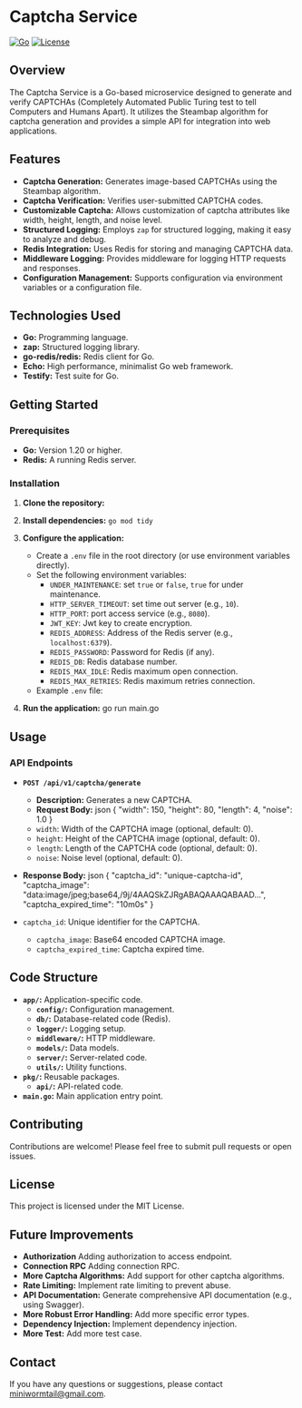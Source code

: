 # Captcha Service

[![Go](https://img.shields.io/badge/Go-1.20%2B-blue.svg)](https://golang.org/)
[![License](https://img.shields.io/badge/License-MIT-green.svg)](LICENSE)

## Overview

The Captcha Service is a Go-based microservice designed to generate and verify CAPTCHAs (Completely Automated Public Turing test to tell Computers and Humans Apart). It utilizes the Steambap algorithm for captcha generation and provides a simple API for integration into web applications.

## Features

*   **Captcha Generation:** Generates image-based CAPTCHAs using the Steambap algorithm.
*   **Captcha Verification:** Verifies user-submitted CAPTCHA codes.
*   **Customizable Captcha:** Allows customization of captcha attributes like width, height, length, and noise level.
*   **Structured Logging:** Employs `zap` for structured logging, making it easy to analyze and debug.
*   **Redis Integration:** Uses Redis for storing and managing CAPTCHA data.
*   **Middleware Logging:** Provides middleware for logging HTTP requests and responses.
*   **Configuration Management:** Supports configuration via environment variables or a configuration file.

## Technologies Used

*   **Go:** Programming language.
*   **zap:** Structured logging library.
*   **go-redis/redis:** Redis client for Go.
*   **Echo:** High performance, minimalist Go web framework.
* **Testify:** Test suite for Go.

## Getting Started

### Prerequisites

*   **Go:** Version 1.20 or higher.
*   **Redis:** A running Redis server.

### Installation

1.  **Clone the repository:** 
2.  **Install dependencies:** `go mod tidy`
3.  **Configure the application:**

    *   Create a `.env` file in the root directory (or use environment variables directly).
    *   Set the following environment variables:
        *   `UNDER_MAINTENANCE`: set `true` or `false`, `true` for under maintenance.
        *   `HTTP_SERVER_TIMEOUT`: set time out server (e.g., `10`).
        *   `HTTP_PORT`: port access service (e.g., `8080`).
        *   `JWT_KEY`: Jwt key to create encryption.
        *   `REDIS_ADDRESS`: Address of the Redis server (e.g., `localhost:6379`).
        *   `REDIS_PASSWORD`: Password for Redis (if any).
        *   `REDIS_DB`: Redis database number.
        *   `REDIS_MAX_IDLE`: Redis maximum open connection.
        *   `REDIS_MAX_RETRIES`: Redis maximum retries connection.
    * Example `.env` file:

4.  **Run the application:**
go run main.go

## Usage

### API Endpoints

*   **`POST /api/v1/captcha/generate`**
    *   **Description:** Generates a new CAPTCHA.
    *   **Request Body:**
        json { "width": 150, "height": 80, "length": 4, "noise": 1.0 }
    *   `width`: Width of the CAPTCHA image (optional, default: 0).
    *   `height`: Height of the CAPTCHA image (optional, default: 0).
    *   `length`: Length of the CAPTCHA code (optional, default: 0).
    *   `noise`: Noise level (optional, default: 0).

*   **Response Body:**
    json { "captcha_id": "unique-captcha-id", "captcha_image": "data:image/jpeg;base64,/9j/4AAQSkZJRgABAQAAAQABAAD...", "captcha_expired_time": "10m0s" }
*   `captcha_id`: Unique identifier for the CAPTCHA.
    *   `captcha_image`: Base64 encoded CAPTCHA image.
    * `captcha_expired_time`: Captcha expired time.

## Code Structure

*   **`app/`:** Application-specific code.
    *   **`config/`:** Configuration management.
    *   **`db/`:** Database-related code (Redis).
    *   **`logger/`:** Logging setup.
    *   **`middleware/`:** HTTP middleware.
    *   **`models/`:** Data models.
    *   **`server/`:** Server-related code.
    *   **`utils/`:** Utility functions.
*   **`pkg/`:** Reusable packages.
    *   **`api/`:** API-related code.
*   **`main.go`:** Main application entry point.

## Contributing

Contributions are welcome! Please feel free to submit pull requests or open issues.

## License

This project is licensed under the MIT License.

## Future Improvements

*   **Authorization** Adding authorization to access endpoint.
*   **Connection RPC** Adding connection RPC.
*   **More Captcha Algorithms:** Add support for other captcha algorithms.
*   **Rate Limiting:** Implement rate limiting to prevent abuse.
*   **API Documentation:** Generate comprehensive API documentation (e.g., using Swagger).
*   **More Robust Error Handling:** Add more specific error types.
* **Dependency Injection:** Implement dependency injection.
* **More Test:** Add more test case.

## Contact

If you have any questions or suggestions, please contact miniwormtail@gmail.com.